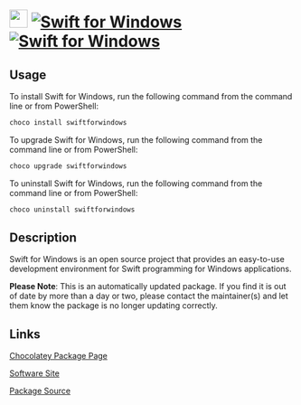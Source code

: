 ﻿# <img src="https://cdn.jsdelivr.net/gh/mkevenaar/chocolatey-packages@0559168c31d243f6d0803426064a0513df5cd34b/icons/swiftforwindows.png" width="32" height="32"/> [![Swift for Windows](https://img.shields.io/chocolatey/v/swiftforwindows.svg?label=Swift+for+Windows)](https://chocolatey.org/packages/swiftforwindows) [![Swift for Windows](https://img.shields.io/chocolatey/dt/swiftforwindows.svg)](https://chocolatey.org/packages/swiftforwindows)

## Usage

To install Swift for Windows, run the following command from the command line or from PowerShell:

```powershell
choco install swiftforwindows
```

To upgrade Swift for Windows, run the following command from the command line or from PowerShell:

```powershell
choco upgrade swiftforwindows
```

To uninstall Swift for Windows, run the following command from the command line or from PowerShell:

```powershell
choco uninstall swiftforwindows
```

## Description

Swift for Windows is an open source project that provides an easy-to-use development environment for Swift programming for Windows applications.

**Please Note**: This is an automatically updated package. If you find it is
out of date by more than a day or two, please contact the maintainer(s) and
let them know the package is no longer updating correctly.


## Links

[Chocolatey Package Page](https://chocolatey.org/packages/swiftforwindows)

[Software Site](https://swiftforwindows.github.io/)

[Package Source](https://github.com/mkevenaar/chocolatey-packages/tree/master/automatic/swiftforwindows)

